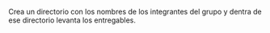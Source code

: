 Crea un directorio con los nombres de los integrantes del grupo y dentra de ese directorio levanta los entregables.